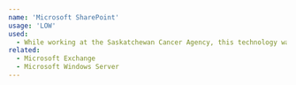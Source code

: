 ```yaml
---
name: 'Microsoft SharePoint'
usage: 'LOW'
used:
  - While working at the Saskatchewan Cancer Agency, this technology was used as the primary collaboration and storage tool for teams and users. It was often necessary to interact with setup and configuration of this tool
related:
  - Microsoft Exchange
  - Microsoft Windows Server
---
```

